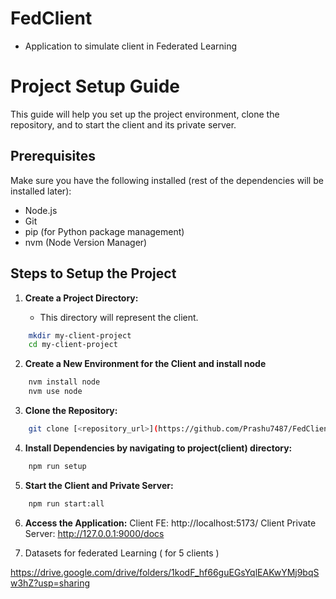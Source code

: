 # FedClient

- Application to simulate client in Federated Learning

# Project Setup Guide

This guide will help you set up the project environment, clone the repository, and to start the client and its private server.

## Prerequisites

Make sure you have the following installed (rest of the dependencies will be installed later):

- Node.js
- Git
- pip (for Python package management)
- nvm (Node Version Manager)

## Steps to Setup the Project

1. **Create a Project Directory:**

   - This directory will represent the client.

```bash
    mkdir my-client-project
    cd my-client-project
```

2. **Create a New Environment for the Client and install node**

```bash
    nvm install node
    nvm use node
```

3. **Clone the Repository:**

```bash
    git clone [<repository_url>](https://github.com/Prashu7487/FedClient.git)
```

4. **Install Dependencies by navigating to project(client) directory:**

```bash
    npm run setup
```

5. **Start the Client and Private Server:**

```bash
    npm run start:all
```

6. **Access the Application:**
   Client FE: http://localhost:5173/
   Client Private Server: http://127.0.0.1:9000/docs

7. Datasets for federated Learning ( for 5 clients )

https://drive.google.com/drive/folders/1kodF_hf66guEGsYqlEAKwYMj9bqSw3hZ?usp=sharing
